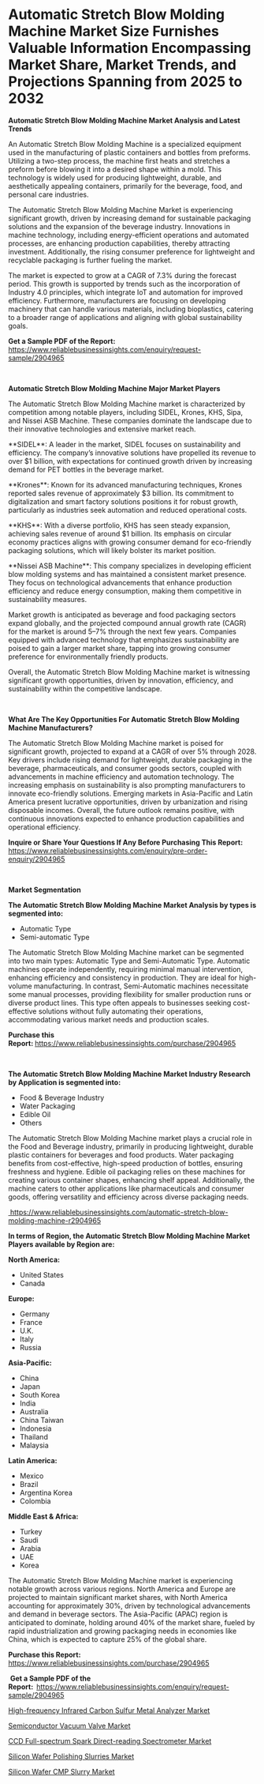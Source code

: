 <p><h1>Automatic Stretch Blow Molding Machine Market Size Furnishes Valuable Information Encompassing Market Share, Market Trends, and Projections Spanning from 2025 to 2032</h1></p><p><strong>Automatic Stretch Blow Molding Machine Market Analysis and Latest Trends</strong></p>
<p><p>An Automatic Stretch Blow Molding Machine is a specialized equipment used in the manufacturing of plastic containers and bottles from preforms. Utilizing a two-step process, the machine first heats and stretches a preform before blowing it into a desired shape within a mold. This technology is widely used for producing lightweight, durable, and aesthetically appealing containers, primarily for the beverage, food, and personal care industries.</p><p>The Automatic Stretch Blow Molding Machine Market is experiencing significant growth, driven by increasing demand for sustainable packaging solutions and the expansion of the beverage industry. Innovations in machine technology, including energy-efficient operations and automated processes, are enhancing production capabilities, thereby attracting investment. Additionally, the rising consumer preference for lightweight and recyclable packaging is further fueling the market.</p><p>The market is expected to grow at a CAGR of 7.3% during the forecast period. This growth is supported by trends such as the incorporation of Industry 4.0 principles, which integrate IoT and automation for improved efficiency. Furthermore, manufacturers are focusing on developing machinery that can handle various materials, including bioplastics, catering to a broader range of applications and aligning with global sustainability goals.</p></p>
<p><strong>Get a Sample PDF of the Report:&nbsp;</strong> <a href="https://www.reliablebusinessinsights.com/enquiry/request-sample/2904965?utm_campaign=3316&utm_medium=2&utm_source=Github&utm_content=ia&utm_term=12032025&utm_id=automatic-stretch-blow-molding-machine">https://www.reliablebusinessinsights.com/enquiry/request-sample/2904965</a></p>
<p>&nbsp;</p>
<p><strong>Automatic Stretch Blow Molding Machine Major Market Players</strong></p>
<p><p>The Automatic Stretch Blow Molding Machine market is characterized by competition among notable players, including SIDEL, Krones, KHS, Sipa, and Nissei ASB Machine. These companies dominate the landscape due to their innovative technologies and extensive market reach.</p><p>**SIDEL**: A leader in the market, SIDEL focuses on sustainability and efficiency. The company’s innovative solutions have propelled its revenue to over $1 billion, with expectations for continued growth driven by increasing demand for PET bottles in the beverage market.</p><p>**Krones**: Known for its advanced manufacturing techniques, Krones reported sales revenue of approximately $3 billion. Its commitment to digitalization and smart factory solutions positions it for robust growth, particularly as industries seek automation and reduced operational costs.</p><p>**KHS**: With a diverse portfolio, KHS has seen steady expansion, achieving sales revenue of around $1 billion. Its emphasis on circular economy practices aligns with growing consumer demand for eco-friendly packaging solutions, which will likely bolster its market position.</p><p>**Nissei ASB Machine**: This company specializes in developing efficient blow molding systems and has maintained a consistent market presence. They focus on technological advancements that enhance production efficiency and reduce energy consumption, making them competitive in sustainability measures.</p><p>Market growth is anticipated as beverage and food packaging sectors expand globally, and the projected compound annual growth rate (CAGR) for the market is around 5–7% through the next few years. Companies equipped with advanced technology that emphasizes sustainability are poised to gain a larger market share, tapping into growing consumer preference for environmentally friendly products.</p><p>Overall, the Automatic Stretch Blow Molding Machine market is witnessing significant growth opportunities, driven by innovation, efficiency, and sustainability within the competitive landscape.</p></p>
<p>&nbsp;</p>
<p><strong>What Are The Key Opportunities For Automatic Stretch Blow Molding Machine Manufacturers?</strong></p>
<p><p>The Automatic Stretch Blow Molding Machine market is poised for significant growth, projected to expand at a CAGR of over 5% through 2028. Key drivers include rising demand for lightweight, durable packaging in the beverage, pharmaceuticals, and consumer goods sectors, coupled with advancements in machine efficiency and automation technology. The increasing emphasis on sustainability is also prompting manufacturers to innovate eco-friendly solutions. Emerging markets in Asia-Pacific and Latin America present lucrative opportunities, driven by urbanization and rising disposable incomes. Overall, the future outlook remains positive, with continuous innovations expected to enhance production capabilities and operational efficiency.</p></p>
<p><strong>Inquire or Share Your Questions If Any Before Purchasing This Report:</strong> <a href="https://www.reliablebusinessinsights.com/enquiry/pre-order-enquiry/2904965?utm_campaign=3316&utm_medium=2&utm_source=Github&utm_content=ia&utm_term=12032025&utm_id=automatic-stretch-blow-molding-machine">https://www.reliablebusinessinsights.com/enquiry/pre-order-enquiry/2904965</a></p>
<p>&nbsp;</p>
<p><strong>Market Segmentation</strong></p>
<p><strong>The Automatic Stretch Blow Molding Machine Market Analysis by types is segmented into:</strong></p>
<p><ul><li>Automatic Type</li><li>Semi-automatic Type</li></ul></p>
<p><p>The Automatic Stretch Blow Molding Machine market can be segmented into two main types: Automatic Type and Semi-Automatic Type. Automatic machines operate independently, requiring minimal manual intervention, enhancing efficiency and consistency in production. They are ideal for high-volume manufacturing. In contrast, Semi-Automatic machines necessitate some manual processes, providing flexibility for smaller production runs or diverse product lines. This type often appeals to businesses seeking cost-effective solutions without fully automating their operations, accommodating various market needs and production scales.</p></p>
<p><strong>Purchase this Report:&nbsp;</strong><a href="https://www.reliablebusinessinsights.com/purchase/2904965?utm_campaign=3316&utm_medium=2&utm_source=Github&utm_content=ia&utm_term=12032025&utm_id=automatic-stretch-blow-molding-machine">https://www.reliablebusinessinsights.com/purchase/2904965</a></p>
<p>&nbsp;</p>
<p><strong>The Automatic Stretch Blow Molding Machine Market Industry Research by Application is segmented into:</strong></p>
<p><ul><li>Food & Beverage Industry</li><li>Water Packaging</li><li>Edible Oil</li><li>Others</li></ul></p>
<p><p>The Automatic Stretch Blow Molding Machine market plays a crucial role in the Food and Beverage industry, primarily in producing lightweight, durable plastic containers for beverages and food products. Water packaging benefits from cost-effective, high-speed production of bottles, ensuring freshness and hygiene. Edible oil packaging relies on these machines for creating various container shapes, enhancing shelf appeal. Additionally, the machine caters to other applications like pharmaceuticals and consumer goods, offering versatility and efficiency across diverse packaging needs.</p></p>
<p><a href="https://www.reliablebusinessinsights.com/automatic-stretch-blow-molding-machine-r2904965?utm_campaign=3316&utm_medium=2&utm_source=Github&utm_content=ia&utm_term=12032025&utm_id=automatic-stretch-blow-molding-machine">&nbsp;https://www.reliablebusinessinsights.com/automatic-stretch-blow-molding-machine-r2904965</a></p>
<p><strong>In terms of Region, the Automatic Stretch Blow Molding Machine Market Players available by Region are:</strong></p>
<p>
    <p> <strong> North America: </strong>
        <ul>
            <li>United States</li>
            <li>Canada</li>
        </ul>
        </p> 
    <p> <strong> Europe: </strong>
        <ul>
            <li>Germany</li>
            <li>France</li>
            <li>U.K.</li>
            <li>Italy</li>
            <li>Russia</li>
        </ul>
        </p> 
    <p> <strong> Asia-Pacific: </strong>
        <ul>
            <li>China</li>
            <li>Japan</li>
            <li>South Korea</li>
            <li>India</li>
            <li>Australia</li>
            <li>China Taiwan</li>
            <li>Indonesia</li>
            <li>Thailand</li>
            <li>Malaysia</li>
        </ul>
        </p> 
    <p> <strong> Latin America: </strong>
        <ul>
            <li>Mexico</li>
            <li>Brazil</li>
            <li>Argentina Korea</li>
            <li>Colombia</li>
        </ul>
        </p> 
    <p> <strong> Middle East & Africa: </strong>
        <ul>
            <li>Turkey</li>
            <li>Saudi</li>
            <li>Arabia</li>
            <li>UAE</li>
            <li>Korea</li>
        </ul>
    </p>
    </p>
<p><p>The Automatic Stretch Blow Molding Machine market is experiencing notable growth across various regions. North America and Europe are projected to maintain significant market shares, with North America accounting for approximately 30%, driven by technological advancements and demand in beverage sectors. The Asia-Pacific (APAC) region is anticipated to dominate, holding around 40% of the market share, fueled by rapid industrialization and growing packaging needs in economies like China, which is expected to capture 25% of the global share.</p></p>
<p><strong>Purchase this Report: </strong><a href="https://www.reliablebusinessinsights.com/purchase/2904965?utm_campaign=3316&utm_medium=2&utm_source=Github&utm_content=ia&utm_term=12032025&utm_id=automatic-stretch-blow-molding-machine">https://www.reliablebusinessinsights.com/purchase/2904965</a></p>
<p>&nbsp;<strong>Get a Sample PDF of the Report:&nbsp;&nbsp;</strong><a href="https://www.reliablebusinessinsights.com/enquiry/request-sample/2904965?utm_campaign=3316&utm_medium=2&utm_source=Github&utm_content=ia&utm_term=12032025&utm_id=automatic-stretch-blow-molding-machine">https://www.reliablebusinessinsights.com/enquiry/request-sample/2904965</a></p>
<p><strong></strong></p>
<p><p><a href="https://github.com/elroddrewspm/Market-Research-Report-List-1/blob/main/high-frequency-infrared-carbon-sulfur-metal-analyzer-market.md?utm_campaign=3316&utm_medium=2&utm_source=Github&utm_content=ia&utm_term=12032025&utm_id=automatic-stretch-blow-molding-machine">High-frequency Infrared Carbon Sulfur Metal Analyzer Market</a></p><p><a href="https://github.com/helmeludu/Market-Research-Report-List-1/blob/main/semiconductor-vacuum-valve-market.md?utm_campaign=3316&utm_medium=2&utm_source=Github&utm_content=ia&utm_term=12032025&utm_id=automatic-stretch-blow-molding-machine">Semiconductor Vacuum Valve Market</a></p><p><a href="https://github.com/mokeleveisel/Market-Research-Report-List-1/blob/main/ccd-full-spectrum-spark-direct-reading-spectrometer-market.md?utm_campaign=3316&utm_medium=2&utm_source=Github&utm_content=ia&utm_term=12032025&utm_id=automatic-stretch-blow-molding-machine">CCD Full-spectrum Spark Direct-reading Spectrometer Market</a></p><p><a href="https://github.com/baheraennika/Market-Research-Report-List-1/blob/main/silicon-wafer-polishing-slurries-market.md?utm_campaign=3316&utm_medium=2&utm_source=Github&utm_content=ia&utm_term=12032025&utm_id=automatic-stretch-blow-molding-machine">Silicon Wafer Polishing Slurries Market</a></p><p><a href="https://github.com/adelanwkadua/Market-Research-Report-List-1/blob/main/silicon-wafer-cmp-slurry-market.md?utm_campaign=3316&utm_medium=2&utm_source=Github&utm_content=ia&utm_term=12032025&utm_id=automatic-stretch-blow-molding-machine">Silicon Wafer CMP Slurry Market</a></p></p>